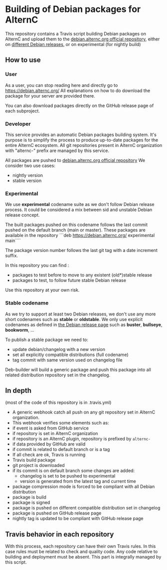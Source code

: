 # Building of Debian packages for AlternC

This repository contains a Travis script building Debian packages on AlternC and upload them to the [debian.alternc.org official repository](https://debian.alternc.org), either on [different Debian releases](https://www.debian.org/releases/), or on experimental (for nightly build)


## How to use

### User

As a user, you can stop reading here and directly go to https://debian.alternc.org/
All explanations on how to do download the package for your server are provided there.

You can also download packages directly on the GitHub release page of each subproject.

### Developer

This service provides an automatic Debian packages building system. It's purpose is to simplify the process to produce up-to-date packages for the entire AlternC ecosystem.
All git repositories present in AlternC organization with "alternc-" prefix are managed by this service.

All packages are pushed to [debian.alternc.org official repository](https://debian.alternc.org)
We consider two use cases:
* nightly version
* stable version

### Experimental

We use **experimental** codename suite as we don't follow Debian release process. It could be considered a mix between sid and unstable Debian release concept.

The built packages pushed on this codename follows the last commit pushed on the default branch (main or master).
These packages are available in the repository ```deb https://debian.alternc.org/ experimental main````

The package version number follows the last git tag with a date increment suffix.

In this repository you can find :
* packages to test before to move to any existent (old*)stable release
* packages to test, to follow future stable Debian release

Use this repository at your own risk.

### Stable codename

As we try to support at least two Debian releases, we don't use any more short codenames such as **stable** or **oldstable**.
We only use explicit codenames as defined in [the Debian release page](https://wiki.debian.org/DebianReleases#Production_Releases) such as **buster**, **bullseye**, **bookworm**, ...

To publish a stable package we need to:
* update debian/changelog with a new version
* set all explicitly compatible distributions (full codename)
* tag commit with same version used on changelog file

Deb-builder will build a generic package and push this package into all related distribution repository set in the changelog.

## In depth

(most of the code of this repository is in .travis.yml)

* A generic webhook catch all push on any git repository set in AlternC organization.
* This webhook verifies some elements such as:
 * if event is asked from GitHub service
 * if repository is set in AlternC organization
 * if repository is an AlternC plugin, repository is prefixed by ```alternc-```
 * if data provided by GitHub are valid
 * if commit is related to default branch or is a tag
* If all check are ok, Travis is running
* Travis build package
 * git project is downloaded
 * if its commit is on default branch some changes are added:
   * changelog is set to be pushed to experimental
   * version is generated from the latest tag and current time
 * package compression mode is forced to be compliant with all Debian distribution
 * package is build
 * package is signed
 * package is pushed on different compatible distribution set in changelog
 * package is pushed on GitHub release page
 * nightly tag is updated to be compliant with GitHub release page

 ## Travis behavior in each repository

With this process, each repository can have their own Travis rules. In this case rules must be related to check and quality code.
Any code relative to building and deployment must be absent. This part is integrally managed by this script.


